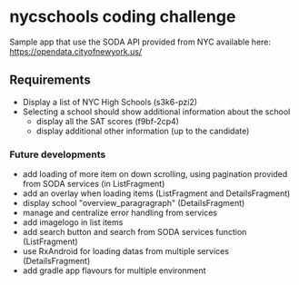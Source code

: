 # nycschools coding challenge

Sample app that use the SODA API provided from NYC available here: https://opendata.cityofnewyork.us/

## Requirements

- Display a list of NYC High Schools (s3k6-pzi2)
- Selecting a school should show additional information about the school
  - display all the SAT scores (f9bf-2cp4)
  - display additional other information (up to the candidate)

### Future developments
- add loading of more item on down scrolling, using pagination provided from SODA services (in ListFragment)
- add an overlay when loading items (ListFragment and DetailsFragment)
- display school "overview_paragragraph" (DetailsFragment)
- manage and centralize error handling from services
- add imagelogo in list items
- add search button and search from SODA services function (ListFragment)
- use RxAndroid for loading datas from multiple services (DetailsFragment)
- add gradle app flavours for multiple environment 
